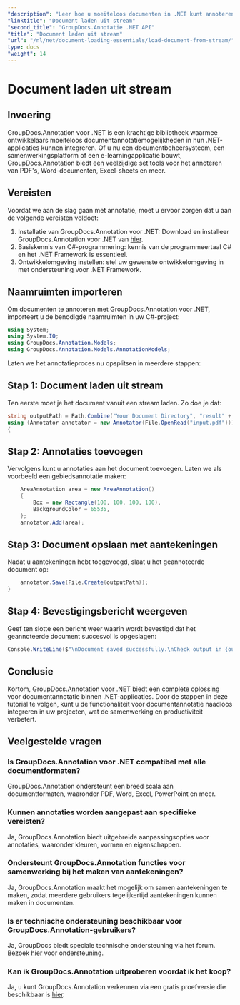 ```yaml
---
"description": "Leer hoe u moeiteloos documenten in .NET kunt annoteren met GroupDocs.Annotation. Verbeter samenwerking en productiviteit."
"linktitle": "Document laden uit stream"
"second_title": "GroupDocs.Annotatie .NET API"
"title": "Document laden uit stream"
"url": "/nl/net/document-loading-essentials/load-document-from-stream/"
type: docs
"weight": 14
---
```


# Document laden uit stream

## Invoering
GroupDocs.Annotation voor .NET is een krachtige bibliotheek waarmee ontwikkelaars moeiteloos documentannotatiemogelijkheden in hun .NET-applicaties kunnen integreren. Of u nu een documentbeheersysteem, een samenwerkingsplatform of een e-learningapplicatie bouwt, GroupDocs.Annotation biedt een veelzijdige set tools voor het annoteren van PDF's, Word-documenten, Excel-sheets en meer.
## Vereisten
Voordat we aan de slag gaan met annotatie, moet u ervoor zorgen dat u aan de volgende vereisten voldoet:
1. Installatie van GroupDocs.Annotation voor .NET: Download en installeer GroupDocs.Annotation voor .NET van [hier](https://releases.groupdocs.com/annotation/net/).
2. Basiskennis van C#-programmering: kennis van de programmeertaal C# en het .NET Framework is essentieel.
3. Ontwikkelomgeving instellen: stel uw gewenste ontwikkelomgeving in met ondersteuning voor .NET Framework.

## Naamruimten importeren
Om documenten te annoteren met GroupDocs.Annotation voor .NET, importeert u de benodigde naamruimten in uw C#-project:
```csharp
using System;
using System.IO;
using GroupDocs.Annotation.Models;
using GroupDocs.Annotation.Models.AnnotationModels;
```

Laten we het annotatieproces nu opsplitsen in meerdere stappen:
## Stap 1: Document laden uit stream
Ten eerste moet je het document vanuit een stream laden. Zo doe je dat:
```csharp
string outputPath = Path.Combine("Your Document Directory", "result" + Path.GetExtension("input.pdf"));
using (Annotator annotator = new Annotator(File.OpenRead("input.pdf")))
{
```
## Stap 2: Annotaties toevoegen
Vervolgens kunt u annotaties aan het document toevoegen. Laten we als voorbeeld een gebiedsannotatie maken:
```csharp
	AreaAnnotation area = new AreaAnnotation()
	{
		Box = new Rectangle(100, 100, 100, 100),
		BackgroundColor = 65535,
	};
	annotator.Add(area);
```
## Stap 3: Document opslaan met aantekeningen
Nadat u aantekeningen hebt toegevoegd, slaat u het geannoteerde document op:
```csharp
	annotator.Save(File.Create(outputPath));
}
```
## Stap 4: Bevestigingsbericht weergeven
Geef ten slotte een bericht weer waarin wordt bevestigd dat het geannoteerde document succesvol is opgeslagen:
```csharp
Console.WriteLine($"\nDocument saved successfully.\nCheck output in {outputPath}.");
```

## Conclusie
Kortom, GroupDocs.Annotation voor .NET biedt een complete oplossing voor documentannotatie binnen .NET-applicaties. Door de stappen in deze tutorial te volgen, kunt u de functionaliteit voor documentannotatie naadloos integreren in uw projecten, wat de samenwerking en productiviteit verbetert.
## Veelgestelde vragen
### Is GroupDocs.Annotation voor .NET compatibel met alle documentformaten?
GroupDocs.Annotation ondersteunt een breed scala aan documentformaten, waaronder PDF, Word, Excel, PowerPoint en meer.
### Kunnen annotaties worden aangepast aan specifieke vereisten?
Ja, GroupDocs.Annotation biedt uitgebreide aanpassingsopties voor annotaties, waaronder kleuren, vormen en eigenschappen.
### Ondersteunt GroupDocs.Annotation functies voor samenwerking bij het maken van aantekeningen?
Ja, GroupDocs.Annotation maakt het mogelijk om samen aantekeningen te maken, zodat meerdere gebruikers tegelijkertijd aantekeningen kunnen maken in documenten.
### Is er technische ondersteuning beschikbaar voor GroupDocs.Annotation-gebruikers?
Ja, GroupDocs biedt speciale technische ondersteuning via het forum. Bezoek [hier](https://forum.groupdocs.com/c/annotation/10) voor ondersteuning.
### Kan ik GroupDocs.Annotation uitproberen voordat ik het koop?
Ja, u kunt GroupDocs.Annotation verkennen via een gratis proefversie die beschikbaar is [hier](https://releases.groupdocs.com/).